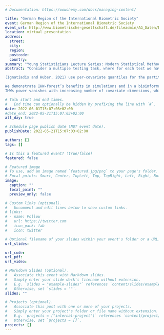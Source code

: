 ```yaml
---
# Documentation: https://wowchemy.com/docs/managing-content/

title: "German Region of the International Biometric Society"
event: German Region of the International Biometric Society
event_url: http://www.biometrische-gesellschaft.de/fileadmin/AG_Daten/Nachwuchs/PDFs/YS_Lecture_Series_2022-06-01_Flyer.pdf
location: virtual presentation
address:
  street:
  city:
  region:
  postcode:
  country:
summary: "Young Statisticians Lecture Series: Modern Statistical Methods for Life Sciences"
abstract: "Consider a multiple testing task, where for each test we have access to its p-value and additional information represented by a uni- or multivariate covariate. The covariates may contain information on prior probabilities of null and alternative hypotheses and/or on the test’s power. As per several recent proposals, the independent hypothesis weighting (IHW, Ignatiadis and Huber, 2021) framework capitalizes on these covariates for the multiple testing procedure. IHW partitions the covariate space into a finite number of bins and learns weights, used to prioritize each bin a-priori based on the covariate. IHW guarantees false discovery rate control (FDR), while increasing the proportion of correct discoveries (power) compared to unweighted methods such as the Benjamini-Hochberg procedure (BH).

(Ignatiadis and Huber, 2021) use per-covariate quantiles for the partition. Limitations of this are, that the number of quantile combinations explode with multiple covariates and the bins have fixed side length. Here we propose a random forest-based approach (IHW-Forest), where the leaves of the trees form a partition for the covariates. The objective function is chosen such that the splits are sensitive to the prior probability of a hypothesis being true. IHW-Forest scales well to high-dimensional covariates and can detect small regions with signal. IHW-Forest can deal with heterogeneous covariates and ignore uninformative covariates. Latter is useful in practice, when the user does not know which covariates are relevant for the hypotheses under study. This extends the application of IHW by automatic selection of the most relevant covariate. Lastly, IHW-Forest takes advantage of the p-values to construct the partition, yielding homogeneous bins and hence increases power.

We demonstrate IHW-forest’s benefits in simulations and in a bioinformatic application.
IHWs power vanishes with increasing number of covariate dimensions, while IHW-Forest's power remains stable and well above BH and IHW. With the signal concentrated in a shrinking region, IHW-Forest outperforms BH, IHW and other competing methods in power. We apply IHW-Forest to a hQTL analysis, which looks for associations between genetic variation and histone modifications on the human chromosomes. This resulted in 16 billion tests on the first two chromosomes. We used 16 different covariates, among them the genomic distance and his-tone modifications. Due to an exponential increase of the number of per-covariate quantiles with the number of covariates, IHW is not applicable anymore. The updated package will be available from Bioconductor http://www.bioconductor.org/packages/IHW in release 3.15."

# Talk start and end times.
#   End time can optionally be hidden by prefixing the line with `#`.
date: 2022-06-01T15:07:03+02:00
#date_end: 2022-05-21T15:07:03+02:00
all_day: true

# Schedule page publish date (NOT event date).
publishDate: 2022-05-21T15:07:03+02:00

authors: []
tags: []

# Is this a featured event? (true/false)
featured: false

# Featured image
# To use, add an image named `featured.jpg/png` to your page's folder.
# Focal points: Smart, Center, TopLeft, Top, TopRight, Left, Right, BottomLeft, Bottom, BottomRight.
image:
  caption: ""
  focal_point: ""
  preview_only: false

# Custom links (optional).
#   Uncomment and edit lines below to show custom links.
# links:
# - name: Follow
#   url: https://twitter.com
#   icon_pack: fab
#   icon: twitter

# Optional filename of your slides within your event's folder or a URL.
url_slides:

url_code:
url_pdf:
url_video:

# Markdown Slides (optional).
#   Associate this event with Markdown slides.
#   Simply enter your slide deck's filename without extension.
#   E.g. `slides = "example-slides"` references `content/slides/example-slides.md`.
#   Otherwise, set `slides = ""`.
slides: ""

# Projects (optional).
#   Associate this post with one or more of your projects.
#   Simply enter your project's folder or file name without extension.
#   E.g. `projects = ["internal-project"]` references `content/project/deep-learning/index.md`.
#   Otherwise, set `projects = []`.
projects: []
---
```

